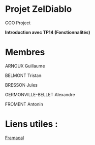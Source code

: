 # Projet ZelDiablo
COO Project

**Introduction avec TP14 (Fonctionnalités)**

# Membres

ARNOUX Guillaume

BELMONT Tristan

BRESSON Jules

GERMONVILLE-BELLET Alexandre

FROMENT Antonin

# Liens utiles :

[Framacal](https://lite.framacalc.org/9nif-2021_zeldiablo_groupe_abbgf)

